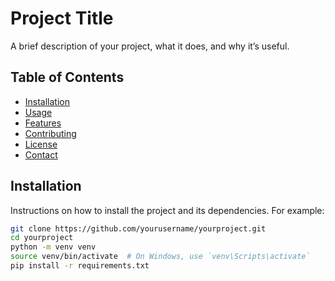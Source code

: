 # Project Title

A brief description of your project, what it does, and why it’s useful.

## Table of Contents
- [Installation](#installation)
- [Usage](#usage)
- [Features](#features)
- [Contributing](#contributing)
- [License](#license)
- [Contact](#contact)

## Installation

Instructions on how to install the project and its dependencies. For example:

```bash
git clone https://github.com/yourusername/yourproject.git
cd yourproject
python -m venv venv
source venv/bin/activate  # On Windows, use `venv\Scripts\activate`
pip install -r requirements.txt
